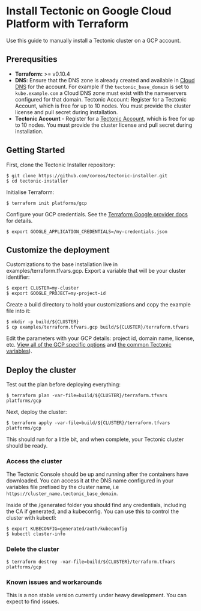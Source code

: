 # Install Tectonic on Google Cloud Platform with Terraform

Use this guide to manually install a Tectonic cluster on a GCP account.

## Prerequsities

- **Terraform:** >= v0.10.4
- **DNS**: Ensure that the DNS zone is already created and available in [Cloud DNS](https://console.cloud.google.com/net-services/dns) for the account. For example if the `tectonic_base_domain` is set to `kube.example.com` a Cloud DNS zone must exist with the nameservers configured for that domain.
Tectonic Account: Register for a Tectonic Account, which is free for up to 10 nodes. You must provide the cluster license and pull secret during installation.
- **Tectonic Account** - Register for a [Tectonic Account](https://coreos.com/tectonic), which is free for up to 10 nodes. You must provide the cluster license and pull secret during installation.

## Getting Started

First, clone the Tectonic Installer repository:

```
$ git clone https://github.com/coreos/tectonic-installer.git
$ cd tectonic-installer
```
 
Initialise Terraform:

```
$ terraform init platforms/gcp
``` 

Configure your GCP credentials. See the [Terraform Google provider docs](https://www.terraform.io/docs/providers/google/index.html) for details.

```
$ export GOOGLE_APPLICATION_CREDENTIALS=/my-credentials.json
```

## Customize the deployment

Customizations to the base installation live in examples/terraform.tfvars.gcp. Export a variable that will be your cluster identifier:

```
$ export CLUSTER=my-cluster
$ export GOOGLE_PROJECT=my-project-id
```

Create a build directory to hold your customizations and copy the example file into it:

```
$ mkdir -p build/${CLUSTER}
$ cp examples/terraform.tfvars.gcp build/${CLUSTER}/terraform.tfvars
```

Edit the parameters with your GCP details: project id, domain name, license, etc. [View all of the GCP specific options](https://github.com/coreos/tectonic-installer/tree/master/Documentation/variables/gcp.md) and [the common Tectonic variables](https://github.com/coreos/tectonic-installer/tree/master/Documentation/variables/config.md)).

## Deploy the cluster

Test out the plan before deploying everything:

```
$ terraform plan -var-file=build/${CLUSTER}/terraform.tfvars platforms/gcp
```

Next, deploy the cluster:

```
$ terraform apply -var-file=build/${CLUSTER}/terraform.tfvars platforms/gcp
```

This should run for a little bit, and when complete, your Tectonic cluster should be ready.

### Access the cluster

The Tectonic Console should be up and running after the containers have downloaded. You can access it at the DNS name configured in your variables file prefixed by the cluster name, i.e ```https://cluster_name.tectonic_base_domain```.

Inside of the /generated folder you should find any credentials, including the CA if generated, and a kubeconfig. You can use this to control the cluster with kubectl:

```
$ export KUBECONFIG=generated/auth/kubeconfig
$ kubectl cluster-info
```
### Delete the cluster

```
$ terraform destroy -var-file=build/${CLUSTER}/terraform.tfvars platforms/gcp
```
### Known issues and workarounds

This is a non stable version currently under heavy development. You can expect to find issues.
